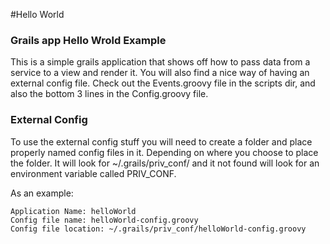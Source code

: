 #Hello World

### Grails app Hello Wrold Example

This is a simple grails application that shows off how to pass data from a service to a view and render it.
You will also find a nice way of having an external config file. Check out the Events.groovy file in the scripts dir,
and also the bottom 3 lines in the Config.groovy file.

### External Config
To use the external config stuff you will need to create a folder and place properly named config files in it. Depending on
where you choose to place the folder. It will look for ~/.grails/priv_conf/ and it not found will look for an environment variable
called PRIV_CONF.


As an example:

    Application Name: helloWorld
    Config file name: helloWorld-config.groovy
    Config file location: ~/.grails/priv_conf/helloWorld-config.groovy

